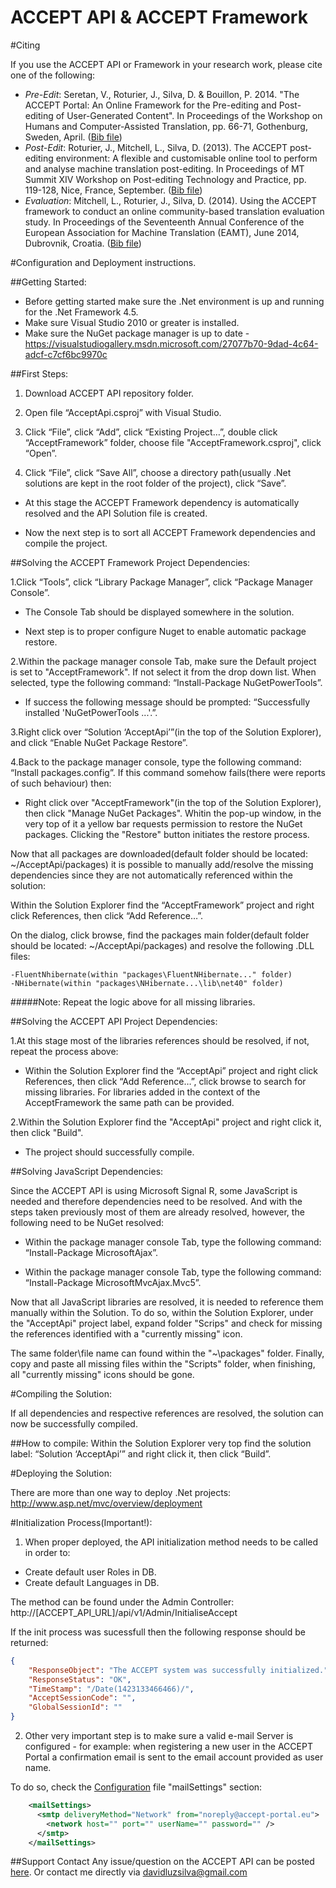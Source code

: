 ACCEPT API & ACCEPT Framework
=============================

#Citing

If you use the ACCEPT API or Framework in your research work, please cite one of the following:

  * *Pre-Edit*: Seretan, V., Roturier, J., Silva, D. & Bouillon, P. 2014. "The ACCEPT Portal: An Online Framework for the Pre-editing and Post-editing of User-Generated Content". In Proceedings of the Workshop on Humans and Computer-Assisted Translation, pp. 66-71, Gothenburg, Sweden, April. ([Bib file](https://raw.githubusercontent.com/accept-project/accept-portal/master/cite.bib))
  * *Post-Edit*: Roturier, J., Mitchell, L., Silva, D. (2013). The ACCEPT post-editing environment: A flexible and customisable online tool to perform and analyse machine translation post-editing. In Proceedings of MT Summit XIV Workshop on Post-editing Technology and Practice, pp. 119-128, Nice, France, September. ([Bib file](https://raw.githubusercontent.com/accept-project/accept-post-edit/master/cite.bib))
  * *Evaluation*: Mitchell, L., Roturier, J., Silva, D. (2014). Using the ACCEPT framework to conduct an online community-based translation evaluation study. In Proceedings of the Seventeenth Annual Conference of the European Association for Machine Translation (EAMT), June 2014, Dubrovnik, Croatia. ([Bib file](https://raw.githubusercontent.com/accept-project/accept-evaluation/master/cite.bib))

#Configuration and Deployment instructions. 

##Getting Started:

-	Before getting started make sure the .Net environment is up and running for the .Net Framework 4.5.
-	Make sure Visual Studio 2010 or greater is installed.
-	Make sure the NuGet package manager is up to date - https://visualstudiogallery.msdn.microsoft.com/27077b70-9dad-4c64-adcf-c7cf6bc9970c

##First Steps:

1. Download ACCEPT API repository folder.

2. Open file “AcceptApi.csproj” with Visual Studio.

3. Click “File”, click “Add”, click “Existing Project…”, double click “AcceptFramework” folder, choose file "AcceptFramework.csproj", click “Open”.

4. Click “File”, click “Save All”, choose a directory path(usually .Net solutions are kept in the root folder of the project), click “Save”.

-	At this stage the ACCEPT Framework dependency is automatically resolved and the API Solution file is created.

-	Now the next step is to sort all ACCEPT Framework dependencies and compile the project.

##Solving the ACCEPT Framework Project Dependencies:

1.Click “Tools”, click “Library Package Manager”, click “Package Manager Console”.
-	The Console Tab should be displayed somewhere in the solution.
	
-	Next step is to proper configure Nuget to enable automatic package restore. 

2.Within the package manager console Tab, make sure the Default project is set to "AcceptFramework". If not select it from the drop down list. When selected, type the following command: “Install-Package NuGetPowerTools”.

-	If success the following message should be prompted: “Successfully installed 'NuGetPowerTools ...'.”.

3.Right click over “Solution ‘AcceptApi’”(in the top of the Solution Explorer), and click “Enable NuGet Package Restore”.

4.Back to the package manager console, type the following command: “Install packages.config”. If this command somehow fails(there were reports of such behaviour) then:

-	Right click over "AcceptFramework"(in the top of the Solution Explorer), then click "Manage NuGet Packages". Whitin the pop-up window, in the very top of it a yellow bar requests permission to restore the NuGet packages. Clicking the "Restore" button initiates the restore process.

Now that all packages are downloaded(default folder should be located: ~/AcceptApi/packages) it is possible to manually add/resolve the missing dependencies since they are not automatically referenced within the solution:

Within the Solution Explorer find the “AcceptFramework” project and right click References, then click “Add Reference…”.

On the dialog, click browse, find the packages main folder(default folder should be located: ~/AcceptApi/packages) and resolve the following .DLL files:

	-FluentNhibernate(within "packages\FluentNHibernate..." folder)
	-NHibernate(within "packages\NHibernate...\lib\net40" folder)

#####Note: Repeat the logic above for all missing libraries.

##Solving the ACCEPT API Project Dependencies:

1.At this stage most of the libraries references should be resolved, if not, repeat the process above:

-	Within the Solution Explorer find the “AcceptApi” project and right click References, then click “Add Reference…”, click browse to search for missing libraries. For libraries added in the context of the AcceptFramework the same path can be provided.

2.Within the Solution Explorer find the "AcceptApi" project and right click it, then click "Build". 

-	The project should successfully compile. 

##Solving JavaScript Dependencies:

Since the ACCEPT API is using Microsoft Signal R, some JavaScript is needed and therefore dependencies need to be resolved.
And with the steps taken previously most of them are already resolved, however, the following need to be NuGet resolved:

-	Within the package manager console Tab, type the following command: “Install-Package MicrosoftAjax”.	

-	Within the package manager console Tab, type the following command: “Install-Package MicrosoftMvcAjax.Mvc5”. 

Now that all JavaScript libraries are resolved, it is needed to reference them manually within the Solution.
To do so, within the Solution Explorer, under the "AcceptApi" project label, expand folder "Scrips" and check for missing the references identified with a "currently missing" icon.

The same folder\file name can found within the "~\packages" folder. 
Finally, copy and paste all missing files within the "Scripts" folder, when finishing, all "currently missing" icons should be gone.

#Compiling the Solution:

If all dependencies and respective references are resolved, the solution can now be successfully compiled.

##How to compile:
Within the Solution Explorer very top find the solution label: “Solution ‘AcceptApi’” and right click it, then click “Build”.

#Deploying the Solution:

There are more than one way to deploy .Net projects: http://www.asp.net/mvc/overview/deployment

#Initialization Process(Important!):

1. When proper deployed, the API initialization method needs to be called in order to:

*  Create default user Roles in DB.
*  Create default Languages in DB.

The method can be found under the Admin Controller:
http://[ACCEPT_API_URL]/api/v1/Admin/InitialiseAccept

If the init process was sucessfull then the following response should be returned:

```json
{
    "ResponseObject": "The ACCEPT system was successfully initialized.",
    "ResponseStatus": "OK",
    "TimeStamp": "/Date(1423133466466)/",
    "AcceptSessionCode": "",
    "GlobalSessionId": ""
}
```

2. Other very important step is to make sure a valid e-mail Server is configured - for example: when registering a new user in the ACCEPT Portal a confirmation email is sent to the email account provided as user name.

To do so, check the [Configuration](https://github.com/accept-project/accept-api/blob/master/AcceptApi/Web.config) file "mailSettings" section:

```xml
    <mailSettings>
      <smtp deliveryMethod="Network" from="noreply@accept-portal.eu">
        <network host="" port="" userName="" password="" />
      </smtp>
    </mailSettings>
```

##Support Contact
Any issue/question on the ACCEPT API can be posted [here](https://github.com/accept-project/accept-api/issues).
Or contact me directly via davidluzsilva@gmail.com
